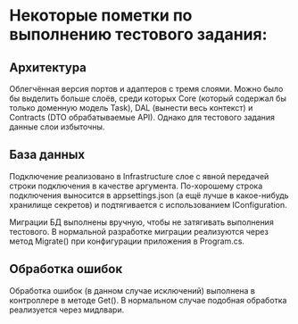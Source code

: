 # Некоторые пометки по выполнению тестового задания:

## Архитектура

Облегчённая версия портов и адаптеров с тремя слоями. Можно было бы выделить больше слоёв, среди которых Core (который содержал бы только доменную модель Task), 
DAL (вынести весь контекст) и Contracts (DTO обрабатываемые API). Однако для тестового задания данные слои избыточны.

## База данных

Подключение реализовано в Infrastructure слое с явной передачей строки подключения в качестве аргумента. По-хорошему строка подключения выносится в appsettings.json (а ещё лучше в какое-нибудь 
хранилище секретов) и подтягивается с использованием IConfiguration. 

Миграции БД выполнены вручную, чтобы не затягивать выполнения тестового. В нормальной разработке миграции реализуются через метод Migrate() при конфигурации приложения в Program.cs.

## Обработка ошибок

Обработка ошибок (в данном случае исключений) выполнена в контроллере в методе Get(). В нормальном случае подобная обработка реализуется через мидлвари.
